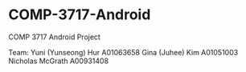 # COMP-3717-Android
COMP 3717 Android Project

Team:
  Yuni (Yunseong) Hur A01063658
  Gina (Juhee) Kim A01051003
  Nicholas McGrath A00931408
